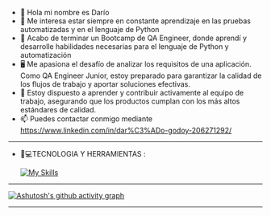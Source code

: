 

- 👋 Hola mi nombre es Darío
- 👀 Me interesa estar siempre en constante aprendizaje en las pruebas automatizadas y en el lenguaje de Python
- 🌱 Acabo de terminar un Bootcamp de QA Engineer, donde aprendí y desarrolle habilidades necesarias para el lenguaje de Python y automatización
- 🖥️ Me apasiona el desafío de analizar los requisitos de una aplicación. Como QA Engineer Junior, estoy preparado para garantizar la calidad de los flujos de trabajo y aportar soluciones efectivas.
- 🎇 Estoy dispuesto a aprender y contribuir activamente al equipo de trabajo, asegurando que los productos cumplan con los más altos estándares de calidad.
- 📫 Puedes contactar conmigo mediante https://www.linkedin.com/in/dar%C3%ADo-godoy-206271292/
________________________________________________________________________________________________________________
- 🧰💻TECNOLOGIA Y HERRAMIENTAS :
  
  [![My Skills](https://skillicons.dev/icons?i=js,html,css,postgres,postman,pycharm,java,github,py,ae)](https://skillicons.dev)

_______________________________________________________________________________________________________________
[![Ashutosh's github activity graph](https://github-readme-activity-graph.vercel.app/graph?username=Ashutosh00710)](https://github.com/ashutosh00710/github-readme-activity-graph)

________________________________________________________________________________________________________________
